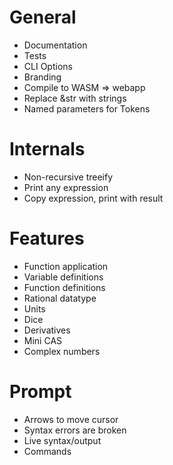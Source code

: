 # General
 - Documentation
 - Tests
 - CLI Options
 - Branding
 - Compile to WASM => webapp
 - Replace &str with strings
 - Named parameters for Tokens

# Internals
 - Non-recursive treeify
 - Print any expression
 - Copy expression, print with result

# Features
 - Function application
 - Variable definitions
 - Function definitions
 - Rational datatype
 - Units
 - Dice
 - Derivatives
 - Mini CAS
 - Complex numbers

# Prompt
 - Arrows to move cursor
 - Syntax errors are broken
 - Live syntax/output
 - Commands